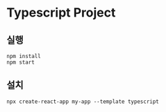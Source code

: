 # Typescript Project

## 실행

```
npm install
npm start
```

## 설치

```
npx create-react-app my-app --template typescript
```
